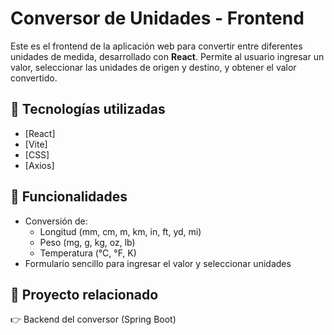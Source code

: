 # Conversor de Unidades - Frontend

Este es el frontend de la aplicación web para convertir entre diferentes unidades de medida, desarrollado con **React**. Permite al usuario ingresar un valor, seleccionar las unidades de origen y destino, y obtener el valor convertido.

## 🚀 Tecnologías utilizadas

- [React]
- [Vite]
- [CSS]
- [Axios]

## 🎯 Funcionalidades

- Conversión de:
  - Longitud (mm, cm, m, km, in, ft, yd, mi)
  - Peso (mg, g, kg, oz, lb)
  - Temperatura (°C, °F, K)
- Formulario sencillo para ingresar el valor y seleccionar unidades

## 🔗 Proyecto relacionado
👉 Backend del conversor (Spring Boot)